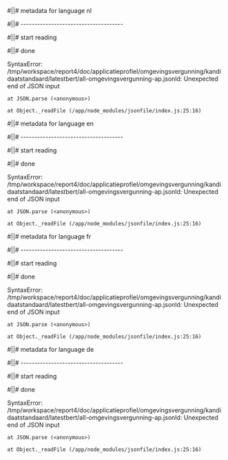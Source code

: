 #||# metadata for language nl   

#||# -------------------------------------  

#||# start reading  

#||# done  

SyntaxError: /tmp/workspace/report4/doc/applicatieprofiel/omgevingsvergunning/kandidaatstandaard/latestbert/all-omgevingsvergunning-ap.jsonld: Unexpected end of JSON input

    at JSON.parse (<anonymous>)

    at Object._readFile (/app/node_modules/jsonfile/index.js:25:16)

#||# metadata for language en   

#||# -------------------------------------  

#||# start reading  

#||# done  

SyntaxError: /tmp/workspace/report4/doc/applicatieprofiel/omgevingsvergunning/kandidaatstandaard/latestbert/all-omgevingsvergunning-ap.jsonld: Unexpected end of JSON input

    at JSON.parse (<anonymous>)

    at Object._readFile (/app/node_modules/jsonfile/index.js:25:16)

#||# metadata for language fr   

#||# -------------------------------------  

#||# start reading  

#||# done  

SyntaxError: /tmp/workspace/report4/doc/applicatieprofiel/omgevingsvergunning/kandidaatstandaard/latestbert/all-omgevingsvergunning-ap.jsonld: Unexpected end of JSON input

    at JSON.parse (<anonymous>)

    at Object._readFile (/app/node_modules/jsonfile/index.js:25:16)

#||# metadata for language de   

#||# -------------------------------------  

#||# start reading  

#||# done  

SyntaxError: /tmp/workspace/report4/doc/applicatieprofiel/omgevingsvergunning/kandidaatstandaard/latestbert/all-omgevingsvergunning-ap.jsonld: Unexpected end of JSON input

    at JSON.parse (<anonymous>)

    at Object._readFile (/app/node_modules/jsonfile/index.js:25:16)

